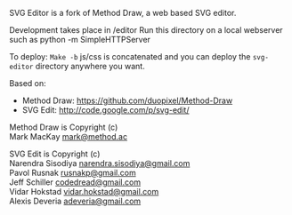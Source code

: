 SVG Editor is a fork of Method Draw, a web based SVG editor.

Development takes place in /editor
Run this directory on a local webserver such as python -m SimpleHTTPServer

To deploy:
`Make -b` js/css is concatenated and you can deploy the `svg-editor` directory anywhere you want.

Based on:
* Method Draw: https://github.com/duopixel/Method-Draw
* SVG Edit: http://code.google.com/p/svg-edit/

Method Draw is Copyright (c)<br>
Mark MacKay <mark@method.ac>

SVG Edit is Copyright (c)<br>
Narendra Sisodiya <narendra.sisodiya@gmail.com><br>
Pavol Rusnak <rusnakp@gmail.com><br>
Jeff Schiller <codedread@gmail.com><br>
Vidar Hokstad <vidar.hokstad@gmail.com><br>
Alexis Deveria <adeveria@gmail.com>
